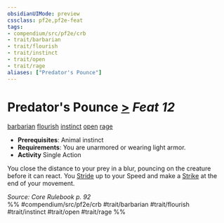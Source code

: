 ```yaml
---
obsidianUIMode: preview
cssclass: pf2e,pf2e-feat
tags:
- compendium/src/pf2e/crb
- trait/barbarian
- trait/flourish
- trait/instinct
- trait/open
- trait/rage
aliases: ["Predator's Pounce"]
---
```

# Predator's Pounce  [>](/rules/core-rulebook/chapter-9-playing-the-game.md#Actions "Single Action") *Feat 12*  
[barbarian](/rules/traits/barbarian.md)  [flourish](/rules/traits/flourish.md)  [instinct](/rules/traits/instinct.md)  [open](/rules/traits/open.md)  [rage](/rules/traits/rage.md)  

- **Prerequisites**: Animal instinct
- **Requirements**: You are unarmored or wearing light armor.
- **Activity** Single Action

You close the distance to your prey in a blur, pouncing on the creature before it can react. You [Stride](/rules/actions/stride.md) up to your Speed and make a [Strike](/rules/actions/strike.md) at the end of your movement.

*Source: Core Rulebook p. 92*  
%% #compendium/src/pf2e/crb #trait/barbarian #trait/flourish #trait/instinct #trait/open #trait/rage %%